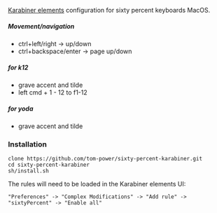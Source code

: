 [Karabiner elements](https://github.com/tekezo/Karabiner-Elements) configuration for sixty percent keyboards MacOS.

##### Movement/navigation
- ctrl+left/right -> up/down
- ctrl+backspace/enter -> page up/down

##### for k12
- grave accent and tilde
- left cmd + 1 - 12 to f1-12

##### for yoda
- grave accent and tilde

### Installation

```
clone https://github.com/tom-power/sixty-percent-karabiner.git
cd sixty-percent-karabiner
sh/install.sh
```
The rules will need to be loaded in the Karabiner elements UI:

```"Preferences" -> "Complex Modifications" -> "Add rule" -> "sixtyPercent" -> "Enable all"```
